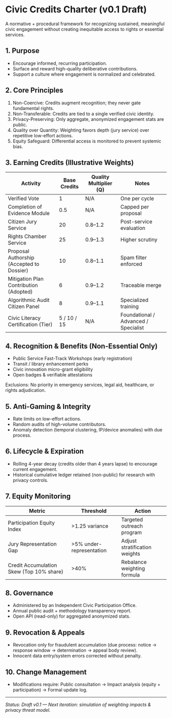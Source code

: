 # Civic Credits Charter (v0.1 Draft)

A normative + procedural framework for recognizing sustained, meaningful civic engagement without creating inequitable access to rights or essential services.

## 1. Purpose
- Encourage informed, recurring participation.
- Surface and reward high-quality deliberative contributions.
- Support a culture where engagement is normalized and celebrated.

## 2. Core Principles
1. Non-Coercive: Credits augment recognition; they never gate fundamental rights.
2. Non-Transferable: Credits are tied to a single verified civic identity.
3. Privacy-Preserving: Only aggregate, anonymized engagement stats are public.
4. Quality over Quantity: Weighting favors depth (jury service) over repetitive low-effort actions.
5. Equity Safeguard: Differential access is monitored to prevent systemic bias.

## 3. Earning Credits (Illustrative Weights)
| Activity | Base Credits | Quality Multiplier (Q) | Notes |
|----------|--------------|------------------------|-------|
| Verified Vote | 1 | N/A | One per cycle |
| Completion of Evidence Module | 0.5 | N/A | Capped per proposal |
| Citizen Jury Service | 20 | 0.8–1.2 | Post-service evaluation |
| Rights Chamber Service | 25 | 0.9–1.3 | Higher scrutiny |
| Proposal Authorship (Accepted to Dossier) | 10 | 0.8–1.1 | Spam filter enforced |
| Mitigation Plan Contribution (Adopted) | 6 | 0.9–1.2 | Traceable merge |
| Algorithmic Audit Citizen Panel | 8 | 0.9–1.1 | Specialized training |
| Civic Literacy Certification (Tier) | 5 / 10 / 15 | N/A | Foundational / Advanced / Specialist |

## 4. Recognition & Benefits (Non-Essential Only)
- Public Service Fast-Track Workshops (early registration)
- Transit / library enhancement perks
- Civic innovation micro-grant eligibility
- Open badges & verifiable attestations

Exclusions: No priority in emergency services, legal aid, healthcare, or rights adjudication.

## 5. Anti-Gaming & Integrity
- Rate limits on low-effort actions.
- Random audits of high-volume contributors.
- Anomaly detection (temporal clustering, IP/device anomalies) with due process.

## 6. Lifecycle & Expiration
- Rolling 4-year decay (credits older than 4 years lapse) to encourage current engagement.
- Historical cumulative ledger retained (non-public) for research with privacy controls.

## 7. Equity Monitoring
| Metric | Threshold | Action |
|--------|-----------|--------|
| Participation Equity Index | >1.25 variance | Targeted outreach program |
| Jury Representation Gap | >5% under-representation | Adjust stratification weights |
| Credit Accumulation Skew (Top 10% share) | >40% | Rebalance weighting formula |

## 8. Governance
- Administered by an Independent Civic Participation Office.
- Annual public audit + methodology transparency report.
- Open API (read-only) for aggregated anonymized stats.

## 9. Revocation & Appeals
- Revocation only for fraudulent accumulation (due process: notice → response window → determination → appeal body review).
- Innocent data entry/system errors corrected without penalty.

## 10. Change Management
- Modifications require: Public consultation → Impact analysis (equity + participation) → Formal update log.

---
*Status: Draft v0.1 — Next iteration: simulation of weighting impacts & privacy threat model.*
